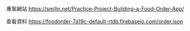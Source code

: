專案網站
https://smilin.net/Practice-Project-Building-a-Food-Order-App/

查看資料
https://foodorder-7a19c-default-rtdb.firebaseio.com/order.json
